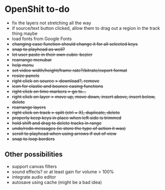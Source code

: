 # OpenShit to-do

- fix the layers not stretching all the way
- if source/text button clicked, allow them to drag out a region in the track thing maybe
- load fonts from Google Fonts
- ~~changing ease function should change it for all selected keys~~
- ~~snap to playhead as well?~~
- ~~let user paste in their own cubic-bezier~~
- ~~rearrange menubar~~
- ~~help menu~~
- ~~set video width/height/frame rate?/bitrate/export format~~
- ~~resize panels~~
- ~~right click on source > download?, remove~~
- ~~icon for elastic and bounce easing functions~~
- ~~right click on time markers > go to...~~
- ~~right click on layer > move up, move down, insert above, insert below, delete~~
- ~~rearrange layers~~
- ~~right click on track > split (ctrl + X), duplicate, delete~~
- ~~properly keep keys in place when left side is trimmed~~
- ~~hold shift and drag to delete tracks in range~~
- ~~undo/redo messages (ie store the type of action it was)~~
- ~~scroll to playhead when using arrows if out of view~~
- ~~snap to loop borders~~

## Other possibilities

- support canvas filters
- sound effects? or at least gain for volume > 100%
- integrate audio editor
- autosave using cache (might be a bad idea)
